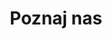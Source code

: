 ---
title: Poznaj nas
layout: poznaj-nas
o_nas:
  naglowek: O nas
  organizacje:
    - nazwa: Instytut Spraw Obywatelskich
      opis: >
        Jesteśmy zakorzenioną społecznie organizacją pozarządową. Od 2004 roku walczymy o dobro wspólne. Naszym celem są systemowe zmiany społeczne. Marzy nam się Polska szczęśliwych obywateli, którzy czują się odpowiedzialni za swoją rodzinę, dom, ulicę, miasto i państwo. Marzy nam się Polska ułatwiająca obywatelom dbanie o dobro wspólne i angażowanie się w życie publiczne. Marzy nam się Polska, w której władza słucha obywateli i razem z nimi polepsza jakość codziennego życia.


        Wprowadzamy zmiany społeczne poprzez łączenie działań eksperckich (think tank) z oddolną mobilizacją obywatelską (action tank). Naszą specjalnością są kampanie obywatelskie (np. Tiry na tory, Obywatele decydują, czy Wolne od GMO? Chcę wiedzieć!) oraz działania rzecznicze i strażnicze. Przeprowadzamy akcje mobilizacyjne, organizujemy debaty i konferencje, animujemy zbiórki podpisów pod petycjami, opracowujemy ekspertyzy i raporty, inicjujemy happeningi i pikiety, monitorujemy i kontrolujemy, szkolimy i doradzamy, prowadzimy dialog z decydentami.


        Więcej na [www.instytutsprawobywatelskich.pl](https://instytutsprawobywatelskich.pl/). 
    - nazwa: Wspólnota Robocza Związków Organizacji Socjalnych
      opis: >
        Wspólnota Robocza Związków Organizacji Socjalnych WRZOS jest związkiem stowarzyszeń i innych osób prawnych w rozumieniu Prawa o stowarzyszeniach. Przy zachowaniu zasad tolerancji, równouprawnienia i otwartości działa na rzecz profesjonalizacji działań pomocowych w Polsce. Obecnie WRZOS tworzy 12 Związków Regionalnych i 2 Organizacje Ogólnopolskie.
        
        
        Głównym celem przyświecającym powołaniu WRZOS była potrzeba stworzenia forum wymiany informacji i doświadczeń między organizacjami pozarządowymi działającymi w obszarze polityki społecznej na terenie całego kraju, a sektorem administracji publicznej i sektorem prywatnym.
        
        
        Tworzona przez regionalne organizacje parasolowe Wspólnota Robocza Związków Organizacji Socjalnych, udziela swoim organizacjom członkowskim wielopoziomowego wsparcia niezbędnego dla rozwoju regionalnych i lokalnych struktur związkowych, a także umożliwia szeroką wymianę doświadczeń między partnerami, pozwalając na pełniejsze wykorzystanie potencjału sektora pozarządowego w Polsce.
        
        
        Podejmowane przez WRZOS inicjatywy mają na celu przełamanie niekorzystnych trendów w zakresie kształtowania i realizowania polityki społecznej obejmującej osoby najbardziej potrzebujące. Celem tak skonstruowanych działań jest osiągnięcie akceptowanej społecznie wizji rozwoju i wynikającej z niej długofalowej polityki społecznej państwa sprzyjającej rozwojowi osób, grup i organizacji.
        
        
        Więcej na [www.wrzos.org.pl](http://www.wrzos.org.pl/).
zespol:
  naglowek: Zespół trenerów i ekspertów Akademii
  trenerzy:
    - nazwisko: Rafał Górski
      bio: >
        społecznik, wojownik, państwowiec. Prawo wykorzystuje w walce o dobro wspólne od 1995 roku. Prezes Instytutu Spraw Obywatelskich. Zaangażowany w kampanie obywatelskie, m.in.: „Tiry na tory”, „Obywatele decydują” i „Wolne od GMO? Chcę wiedzieć!”. Ekspert Centrum Wspierania Rad Pracowników i Centrum KLUCZ (Ośrodek Wsparcia Ekonomii Społecznej). Pomysłodawca „Kuźni Kampanierów”. Publikował felietony na łamach Wprost, Tygodnika Solidarność, Super Expressu, Wszystko Co Najważniejsze. W czasie wolnym kształtuje ciało, umysł i ducha, przygotowując się do „Selekcji” – gry opartej na rekrutacji do jednostek specjalnych typu GROM i SAS.
    - nazwisko: Cezary Miżejewski
      bio: >
        spółdzielca socjalny, aktywista społeczny. Działania w organizacjach obywatelskich zaczął w 1981 roku.  Potem kontynuował je w nielegalnych wówczas strukturach związkowych. Od 1990 organizował wsparcie dla bezrobotnych i zajmował się polityka społeczną. Od 1993 do 1997 był posłem na Sejm RP. Od 1997 do 2001 ponownie działał związkowo zakładając organizacje dla pracowników supermarketów, pracowników ochrony, bankowców w OZZZ „Konfederacja Pracy”. Dwukrotnie okupował Ministerstwo Pracy, oraz raz z pielęgniarkami Ministerstwo Zdrowia. Jednocześnie był stałym doradcą sejmowej Komisji Polityki Społecznej. Od 2005 do 2009 urzędnik państwowy w Ministerstwie Pracy i Polityki Społecznej, a następnie Ministerstwie Rozwoju Regionalnego jako doradca, dyrektor, wiceminister i radca ministra. Kieruje Ogólnopolskim Związkiem Rewizyjnym Spółdzielni Socjalnych oraz Wspólnotą Roboczą Związków Organizacji Socjalnych. Współtworzył kilkanaście ustaw, (m.in. o zatrudnieniu socjalnym, spółdzielniach socjalnych, o promocji zatrudnienia) oraz programów i strategii na poziomie krajowym i regionalnym. 
    - nazwisko: Konrad Hennig
      bio: >
        doktor nauk politycznych, wykładowca akademicki, ekspert w zakresie analizy polityk publicznych. Dyrektor programowy w Forum Prawo dla Rozwoju #Law4Growth, wcześniej m.in. pracownik Centrum Analiz Strategicznych Kancelarii Prezesa Rady Ministrów, ekspert Narodowego Instytutu Samorządu Terytorialnego, naczelnik wydziału w Kancelarii Prezesa Rady Ministrów oraz Kanclerz Wyższej Szkoły Humanistyczno-Ekonomicznej w Sieradzu. Prowadził zajęcia z zakresu nauk politycznych, teorii organizacji oraz bezpieczeństwa wewnętrznego.
---